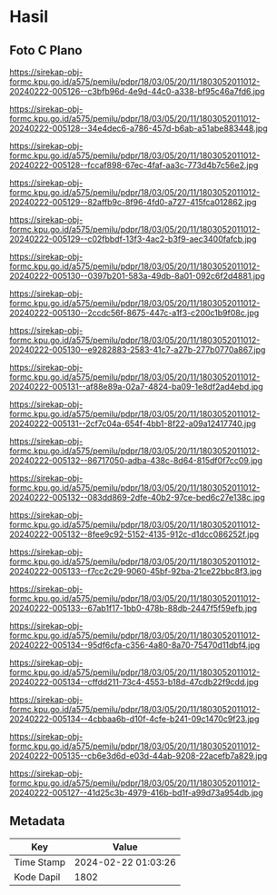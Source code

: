 # Hasil

## Foto C Plano

https://sirekap-obj-formc.kpu.go.id/a575/pemilu/pdpr/18/03/05/20/11/1803052011012-20240222-005126--c3bfb96d-4e9d-44c0-a338-bf95c46a7fd6.jpg

https://sirekap-obj-formc.kpu.go.id/a575/pemilu/pdpr/18/03/05/20/11/1803052011012-20240222-005128--34e4dec6-a786-457d-b6ab-a51abe883448.jpg

https://sirekap-obj-formc.kpu.go.id/a575/pemilu/pdpr/18/03/05/20/11/1803052011012-20240222-005128--fccaf898-67ec-4faf-aa3c-773d4b7c56e2.jpg

https://sirekap-obj-formc.kpu.go.id/a575/pemilu/pdpr/18/03/05/20/11/1803052011012-20240222-005129--82affb9c-8f96-4fd0-a727-415fca012862.jpg

https://sirekap-obj-formc.kpu.go.id/a575/pemilu/pdpr/18/03/05/20/11/1803052011012-20240222-005129--c02fbbdf-13f3-4ac2-b3f9-aec3400fafcb.jpg

https://sirekap-obj-formc.kpu.go.id/a575/pemilu/pdpr/18/03/05/20/11/1803052011012-20240222-005130--0397b201-583a-49db-8a01-092c6f2d4881.jpg

https://sirekap-obj-formc.kpu.go.id/a575/pemilu/pdpr/18/03/05/20/11/1803052011012-20240222-005130--2ccdc56f-8675-447c-a1f3-c200c1b9f08c.jpg

https://sirekap-obj-formc.kpu.go.id/a575/pemilu/pdpr/18/03/05/20/11/1803052011012-20240222-005130--e9282883-2583-41c7-a27b-277b0770a867.jpg

https://sirekap-obj-formc.kpu.go.id/a575/pemilu/pdpr/18/03/05/20/11/1803052011012-20240222-005131--af88e89a-02a7-4824-ba09-1e8df2ad4ebd.jpg

https://sirekap-obj-formc.kpu.go.id/a575/pemilu/pdpr/18/03/05/20/11/1803052011012-20240222-005131--2cf7c04a-654f-4bb1-8f22-a09a12417740.jpg

https://sirekap-obj-formc.kpu.go.id/a575/pemilu/pdpr/18/03/05/20/11/1803052011012-20240222-005132--86717050-adba-438c-8d64-815df0f7cc09.jpg

https://sirekap-obj-formc.kpu.go.id/a575/pemilu/pdpr/18/03/05/20/11/1803052011012-20240222-005132--083dd869-2dfe-40b2-97ce-bed6c27e138c.jpg

https://sirekap-obj-formc.kpu.go.id/a575/pemilu/pdpr/18/03/05/20/11/1803052011012-20240222-005132--8fee9c92-5152-4135-912c-d1dcc086252f.jpg

https://sirekap-obj-formc.kpu.go.id/a575/pemilu/pdpr/18/03/05/20/11/1803052011012-20240222-005133--f7cc2c29-9060-45bf-92ba-21ce22bbc8f3.jpg

https://sirekap-obj-formc.kpu.go.id/a575/pemilu/pdpr/18/03/05/20/11/1803052011012-20240222-005133--67ab1f17-1bb0-478b-88db-2447f5f59efb.jpg

https://sirekap-obj-formc.kpu.go.id/a575/pemilu/pdpr/18/03/05/20/11/1803052011012-20240222-005134--95df6cfa-c356-4a80-8a70-75470d11dbf4.jpg

https://sirekap-obj-formc.kpu.go.id/a575/pemilu/pdpr/18/03/05/20/11/1803052011012-20240222-005134--cffdd211-73c4-4553-b18d-47cdb22f9cdd.jpg

https://sirekap-obj-formc.kpu.go.id/a575/pemilu/pdpr/18/03/05/20/11/1803052011012-20240222-005134--4cbbaa6b-d10f-4cfe-b241-09c1470c9f23.jpg

https://sirekap-obj-formc.kpu.go.id/a575/pemilu/pdpr/18/03/05/20/11/1803052011012-20240222-005135--cb6e3d6d-e03d-44ab-9208-22acefb7a829.jpg

https://sirekap-obj-formc.kpu.go.id/a575/pemilu/pdpr/18/03/05/20/11/1803052011012-20240222-005127--41d25c3b-4979-416b-bd1f-a99d73a954db.jpg


## Metadata

| Key        | Value               |
| ---------- | ------------------- |
| Time Stamp | 2024-02-22 01:03:26 |
| Kode Dapil | 1802                |



